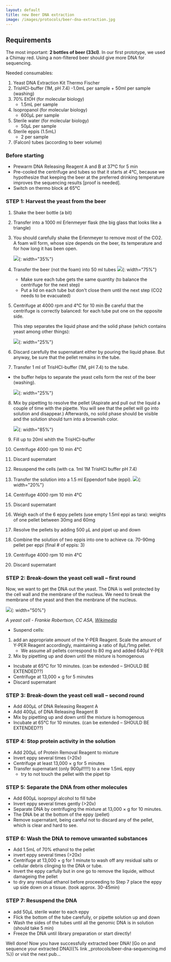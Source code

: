 ```yaml
---
layout: default
title: new Beer DNA extraction
image: /images/protocols/beer-dna-extraction.jpg
---
```


## Requirements

The most important: **2 bottles of beer (33cl)**. In our first prototype, we used a Chimay red. Using a non-filtered beer should give more DNA for sequencing.

Needed consumables: 
1. Yeast DNA Extraction Kit Thermo Fischer 
2. TrisHCl-buffer (1M, pH 7.4)
	-1.0mL per sample + 50ml per sample (washing)
3. 70% EtOH (for molecular biology)
	- 1.5mL per sample
4. Isopropanol (for molecular biology)
	- 600µL per sample
5. Sterile water (for molecular biology)
	- 50µL per sample
6. Sterile eppis (1.5mL)
	- 2 per sample
7. (Falcon) tubes (according to beer volume)


### Before starting
- Prewarm DNA Releasing Reagent A and B at 37°C for 5 min 
- Pre-cooled the centrifuge and tubes so that it starts at 4°C, because we hypothesize that keeping the beer at the preferred drinking temperature improves the sequencing results [proof is needed].
- Switch on thermo block at 65°C

### STEP 1: Harvest the yeast from the beer
1. Shake the beer bottle (a bit)
2. Transfer into a 1000 ml Erlenmeyer flask (the big glass that looks like a triangle)
3. You should carefully shake the Erlenmeyer to remove most of the CO2. A foam will form, whose size depends on the beer, its temperature and for how long it has been open.

	![](/images/protocols/beer-dna-extraction/erlenmeyer_with_beer.svg){: width="35%"}
	
4. Transfer the beer (not the foam) into 50 ml tubes
  ![](/images/protocols/beer-dna-extraction/falcon_with_beer.svg){: width="75%"}
   
    - Make sure each tube gets the same quantity (to balance the centrifuge for the next step)
    - Put a lid on each tube but don't close them until the next step (CO2 needs to be evacuated)
    
5. Centrifuge at 4000 rpm and 4°C for 10 min
    Be careful that the centrifuge is correctly balanced: for each tube put one on the opposite side.
   
    This step separates the liquid phase and the solid phase (which contains yeast among other things): 

    ![](/images/protocols/beer-dna-extraction/after_centrifuge_1.svg){: width="25%"}

6. Discard carefully the supernatant either by pouring the liquid phase. But anyway, be sure that the pellet remains in the tube.
7. Transfer 1 ml of TrisHCl-buffer (1M, pH 7.4) to the tube. 
  - the buffer helps to separate the yeast cells form the rest of the beer (washing).

    ![](/images/protocols/beer-dna-extraction/buffer_collection.svg){: width="25%"}

8. Mix by pipetting to resolve the pellet (Aspirate and pull out the liquid a couple of time with the pipette. You will see that the pellet will go into solution and disappear.) Afterwards, no solid phase should be visible and the solution should turn into a brownish color.
    
   ![](/images/protocols/beer-dna-extraction/suspend_pellet.svg){: width="85%"}

9. Fill up to 20ml whith the TrisHCl-buffer 
10. Centrifuge 4000 rpm 10 min 4°C
11. Discard supernatant
12. Resuspend the cells (with ca. 1ml 1M TrisHCl buffer pH 7.4) 
13. Transfer the solution into a 1.5 ml Eppendorf tube (eppi).
   ![](/images/protocols/beer-dna-extraction/transfer_to_eppendorf.svg){: width="20%"}
14. Centrifuge 4000 rpm 10 min 4°C
15. Discard supernatant
16. Weigh each of the 6 eppy pellets (use empty 1.5ml eppi as tara): weights of one pellet between 30mg and 60mg 
17. Resolve the pellets by adding 500 μL and pipet up and down 
18. Combine the solution of two eppis into one to achieve ca. 70-90mg pellet per eppi (final # of eppis: 3)
19. Centrifuge 4000 rpm 10 min 4°C
20. Discard supernatant



### STEP 2: Break-down the yeast cell wall – first round
Now, we want to get the DNA out the yeast. The DNA is well protected by the cell wall and the membrane of the nucleus. We need to break the membrane of the yeast and then the menbrane of the nucleus.

![](/images/protocols/beer-dna-extraction/yeast_cell.svg){: width="50%"}

*A yeast cell - Frankie Robertson, CC ASA, [Wikimedia](https://en.wikipedia.org/wiki/File:Yeast_cell_english.svg)*

- Suspend cells:
 1. add an appropriate amount of the Y-PER Reagent. Scale the amount of Y-PER Reagent accordingly, maintaining a ratio of 8μL/1mg pellet. 
	- We assume all pellets correspond to 80 mg and added 640µl Y-PER
 2. Mix by pipetting up and down until the mixture is homogenous
- Incubate at 65°C for 10 minutes. (can be extended – SHOULD BE EXTENDED??)
- Centrifuge at 13,000 × g for 5 minutes 
- Discard supernatant


### STEP 3: Break-down the yeast cell wall – second round

- Add 400μL of DNA Releasing Reagent A
- Add 400μL of DNA Releasing Reagent B
- Mix by pipetting up and down until the mixture is homogenous
- Incubate at 65°C for 10 minutes. (can be extended – SHOULD BE EXTENDED??)


### STEP 4: Stop protein activity in the solution
- Add 200μL of Protein Removal Reagent to mixture
- Invert eppy several times (>20x)
- Centrifuge at least 13,000 × g for 5 minutes 
- Transfer supernatant (only 900µl!!!!!) to a new 1.5mL eppy
  - try to not touch the pellet with the pipet tip 


### STEP 5: Separate the DNA from other molecules
- Add 600μL isopropyl alcohol to fill tube
- Invert eppy several times gently (>20x)
- Separate DNA by centrifuging the mixture at 13,000 × g for 10 minutes. 
 - The DNA be at the bottom of the eppy (pellet)
- Remove supernatant, being careful not to discard any of the pellet, which is clear and hard to see. 


### STEP 6: Wash the DNA to remove unwanted substances
- Add 1.5mL of 70% ethanol to the pellet
- invert eppy several times (>20x)
- Centrifuge at 13,000 × g for 1 minute to wash off any residual salts or cellular debris clinging to the DNA or tube. 
- Invert the eppy carfully but in one go to remove the liquide, without damageing the pellet
- to dry any residual ethanol before proceeding to Step 7 place the eppy up side down on a tissue. (took approx. 30-45min)

### STEP 7: Resuspend the DNA

- add 50μL sterile water to each eppy
- Flick the bottom of the tube carefully, or pipette solution up and down
- Wash the sides of the tubes until all the genomic DNA is in solution (should take 5 min)
- Freeze the DNA until library preparation or start directly!

Well done! Now you have successfully extracted beer DNA! [Go on and sequence your extracted DNA]({% link _protocols/beer-dna-sequencing.md %}) or visit the next pub...

